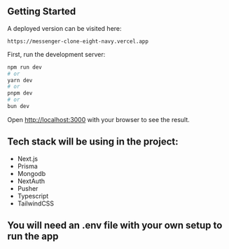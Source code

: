 ## Getting Started
A deployed version can be visited here:
```
https://messenger-clone-eight-navy.vercel.app
```
First, run the development server:

```bash
npm run dev
# or
yarn dev
# or
pnpm dev
# or
bun dev
```

Open [http://localhost:3000](http://localhost:3000) with your browser to see the result.

## Tech stack will be using in the project:
  - Next.js
  - Prisma
  - Mongodb
  - NextAuth
  - Pusher
  - Typescript
  - TailwindCSS

## You will need an .env file with your own setup to run the app

